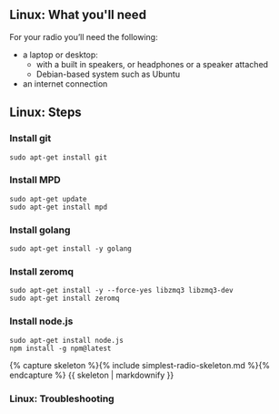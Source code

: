 Linux: What you'll need
---

For your radio you’ll need the following:

* a laptop or desktop:
     * with a built in speakers, or headphones or a speaker attached
     * Debian-based system such as Ubuntu
* an internet connection


Linux: Steps
---

### Install git

    sudo apt-get install git

### Install MPD

    sudo apt-get update
    sudo apt-get install mpd

### Install golang

    sudo apt-get install -y golang

### Install zeromq

    sudo apt-get install -y --force-yes libzmq3 libzmq3-dev
    sudo apt-get install zeromq

### Install node.js

    sudo apt-get install node.js
    npm install -g npm@latest

{% capture skeleton %}{% include simplest-radio-skeleton.md %}{% endcapture %}
  {{ skeleton | markdownify }}

### Linux: Troubleshooting

